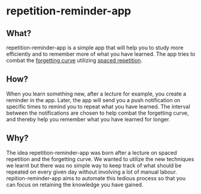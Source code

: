 # repetition-reminder-app

## What?
repetition-reminder-app is a simple app that will help you to study more efficiently and to remember more of what you have learned. The app tries to combat the [forgetting curve](https://en.wikipedia.org/wiki/Forgetting_curve) utilizing [spaced repetition](https://en.wikipedia.org/wiki/Spaced_repetition).

## How?
When you learn something new, after a lecture for example, you create a reminder in the app. Later, the app will send you a push notification on specific times to remind you to repeat what you have learned. The interval between the notifications are chosen to help combat the forgetting curve, and thereby help you remember what you have learned for longer.

## Why?
The idea repetition-reminder-app was born after a lecture on spaced repetition and the forgetting curve. We wanted to utilize the new techniques we learnt but there was no simple way to keep track of what should be repeated on every given day without involving a lot of manual labour. repition-reminder-app aims to automate this tedious process so that you can focus on retaining the knowledge you have gained.

